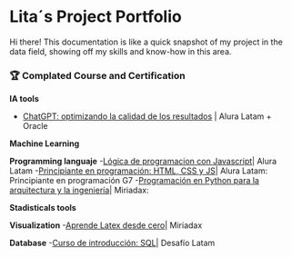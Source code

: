 # Lita´s Project Portfolio
Hi there! This documentation is like a quick snapshot of my project in the data field, showing off my skills and know-how in this area.

### 🏆 Complated Course and Certification

**IA tools**
- [ChatGPT: optimizando la calidad de los resultados](https://drive.google.com/file/d/1ELFb_F_wOWUzbIYtL65roOaZO0k58IM1/view?usp=sharing) | Alura Latam + Oracle

**Machine Learning**


**Programming languaje**
-[Lógica de programacion con Javascript](https://drive.google.com/file/d/15h6JMN9Cv0-AQ54kNP-N1lhuYr_DYecQ/view?usp=sharing)| Alura Latam
-[Principiante en programación: HTML, CSS y JS](https://drive.google.com/file/d/1nP_p_bJkaeqjFY5DMC2qG2C3_RtIFY_9/view?usp=sharing)| Alura Latam: Principiante en programación G7
-[Programación en Python para la arquitectura y la ingeniería](https://drive.google.com/file/d/1NPR659wjyx61WeMDL45IoBPwyMEJYjr9/view?usp=sharing)| Miriadax:

**Stadisticals tools**


**Visualization**
-[Aprende Latex desde cero](https://drive.google.com/file/d/1G8hMUVjyxUI00KclPEWRdaNEKbS8jT3I/view?usp=sharing)| Miriadax

**Database**
-[Curso de introducción: SQL](https://drive.google.com/file/d/1VCO2YAZ0fgJ0tZ9GPQAjskwxxkNoxG_h/view?usp=sharing)| Desafío Latam
